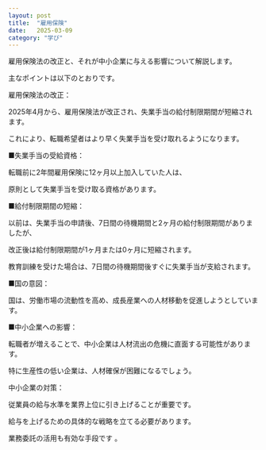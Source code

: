 ```yaml
---
layout: post
title:  "雇用保険"
date:   2025-03-09
category: "学び"
---
```


雇用保険法の改正と、それが中小企業に与える影響について解説します。

主なポイントは以下のとおりです。

雇用保険法の改正： 

2025年4月から、雇用保険法が改正され、失業手当の給付制限期間が短縮されます。

これにより、転職希望者はより早く失業手当を受け取れるようになります。 

■失業手当の受給資格： 

転職前に2年間雇用保険に12ヶ月以上加入していた人は、

原則として失業手当を受け取る資格があります。

■給付制限期間の短縮： 

以前は、失業手当の申請後、7日間の待機期間と2ヶ月の給付制限期間がありましたが、

改正後は給付制限期間が1ヶ月または0ヶ月に短縮されます。

教育訓練を受けた場合は、7日間の待機期間後すぐに失業手当が支給されます。

■国の意図： 

国は、労働市場の流動性を高め、成長産業への人材移動を促進しようとしています。

■中小企業への影響： 

転職者が増えることで、中小企業は人材流出の危機に直面する可能性があります。

特に生産性の低い企業は、人材確保が困難になるでしょう。

中小企業の対策：

従業員の給与水準を業界上位に引き上げることが重要です。

給与を上げるための具体的な戦略を立てる必要があります。

業務委託の活用も有効な手段です 。